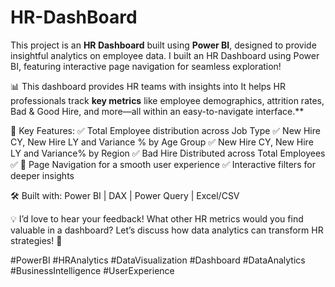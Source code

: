 # HR-DashBoard

This project is an **HR Dashboard** built using **Power BI**, designed to provide insightful analytics on employee data. 
I built an HR Dashboard using Power BI, featuring interactive page navigation for seamless exploration! 

📊 This dashboard provides HR teams with insights into It helps HR professionals track **key metrics** like employee demographics, attrition rates, Bad & Good Hire, 
and more—all within an easy-to-navigate interface.**

🔹 Key Features:
✅ Total Employee distribution across Job Type
✅ New Hire CY, New Hire LY and Variance % by Age Group
✅ New Hire CY, New Hire LY and Variance% by Region
✅ Bad Hire Distributed across Total Employees
✅ 📂 Page Navigation for a smooth user experience
✅ Interactive filters for deeper insights

🛠 Built with: Power BI | DAX | Power Query | Excel/CSV


💡 I’d love to hear your feedback! What other HR metrics would you find valuable in a dashboard? Let’s discuss how data analytics can transform HR strategies! 🚀

#PowerBI #HRAnalytics #DataVisualization #Dashboard #DataAnalytics #BusinessIntelligence #UserExperience

